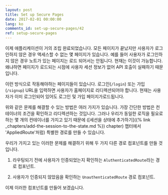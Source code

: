 ```yaml
---
layout: post
title: Set up Secure Pages
date: 2017-02-01 00:00:00
lang: ko
comments_id: set-up-secure-pages/42
ref: setup-secure-pages
---
```


이제 애플리케이션이 거의 조립 완료되었습니다. 모든 페이지가 끝났지만 사용자가 로그인하지 않은 경우 액세스할 수 없는 몇 페이지가 있습니다. 예를 들어 사용자가 로그인하지 않은 경우 노트가 있는 페이지는 로드 되어서는 안됩니다. 현재는 이것이 가능합니다. 왜냐하면 페이지가 로드되는 시점에 사용자 세션 정보가 없어 API 호출이 실패하기 때문입니다.

이런 방식으로 작동해야하는 페이지들이 있습니다. 로그인(`/login`) 또는 가입(`/signup`) URL을 입력하면 사용자가 홈페이지로 리디렉션되어야 합니다. 현재는 사용자가 이미 로그인되어 있어도 로그인 및 가입 페이지가로드됩니다.

위와 같은 문제를 해결할 수 있는 방법은 여러 가지가 있습니다. 가장 간단한 방법은 컨테이너의 조건을 확인하고 리디렉션하는 것입니다. 그러나 우리가 동일한 로직을 필요로하는 몇 개의 컨테이너를 가지고 있기 때문에 ([세션을 상태에 추가하기]({% link _chapters/add-the-session-to-the-state.md %}) chapter) 챕터에서 'AppliedRoute'처럼) 특별한 경로를 만들 수 있습니다.

우리가 가지고 있는 이러한 문제를 해결하기 위해 두 가지 다른 경로 컴포넌트를 만들 것입니다.


1. 라우팅되기 전에 사용자가 인증되었는지 확인하는 `AluthenticatedRoute`라는 경로 컴포넌트.

2. 사용자가 인증되지 않았음을 확인하는 `UnauthenticatedRoute` 경로 컴포넌트.

이제 이러한 컴포넌트를 만들어 보겠습니다.
